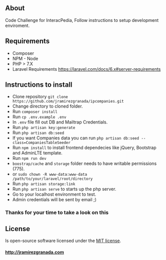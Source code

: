 ## About

Code Challenge for InteracPedia, Follow instructions to setup development enviroment.

## Requirements

- Composer
- NPM - Node
- PHP > 7.X
- Laravel Requirements https://laravel.com/docs/6.x#server-requirements

## Instructions to install

- Clone repository `git clone https://github.com/jramirezgranada/ipcompanies.git`
- Change directory to cloned folder.
- Run `composer install`
- Run `cp .env.example .env`
- In `.env` file fill out DB and Mailtrap Credentials.
- Run `php artisan key:generate`
- Run `php artisan db:seed`
- If you want Companies data you can run `php artisan db:seed --class=CompaniesTableSeeder`
- Run `npm install` to install frontend dependecies like jQuery, Bootstrap and AdminLTE template.
- Run `npm run dev`
- `boostrap/cache` and `storage` folder needs to have writable permissions (775).
- or `sudo chown -R www-data:www-data /path/to/your/laravel/root/directory`
- Run `php artisan storage:link`
- Run `php artisan serve` to starts up the php server.
- Go to your localhost environment to test.
- Admin credentials will be sent by email ;)

### Thanks for your time to take a look on this

## License

Is open-source software licensed under the [MIT license](https://opensource.org/licenses/MIT).

#### http://jramirezgranada.com
